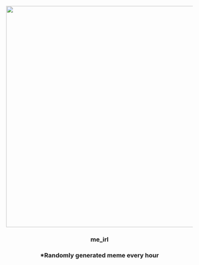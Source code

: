 <p align="center">
        <img src="https://i.redd.it/p1c1krd6ftj91.jpg" width="600" height="600">
        </p>
        <h3 align="center">me_irl</h3>
        <h3 align="center">*Randomly generated meme every hour</h3>
    